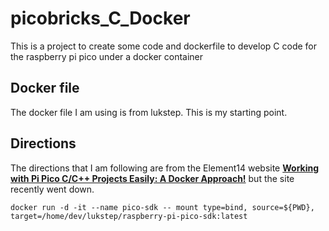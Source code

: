 # picobricks_C_Docker
This is a project to create some code and dockerfile to develop C code for the raspberry pi pico under a docker container

## Docker file
The docker file I am using is from lukstep.  This is my starting point.

## Directions
The directions that I am following are from the Element14 website **[Working with Pi Pico C/C++ Projects Easily: A Docker Approach!](https://community.element14.com/products/raspberry-pi/b/blog/posts/working-with-pi-pico-c-c-projects-easily-a-docker-approach)** but the site recently went down.

``` #!/bin/bash
docker run -d -it --name pico-sdk -- mount type=bind, source=${PWD}, target=/home/dev/lukstep/raspberry-pi-pico-sdk:latest
```

